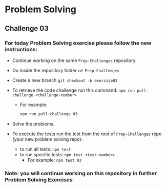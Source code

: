 # Problem Solving

## Challenge 03

### For today Problem Solving exercise please follow the new instructions:

- Continue working on the same `Prep-Challenges` repository.

- Go inside the repository folder `cd Prep-Challenges` 

- Create a new branch `git checkout -b exercise03`

- To retrieve the code challenge run this command: `npm run pull-challenge <challenge-number>`

  - For example:

    ```bash
    npm run pull-challenge 03
    ```


- Solve the problems.

- To execute the tests run the test from the root of `Prep-Challenges` repo (your new problem solving repo):

  - to run all tests: `npm test`
  - to run specific tests: `npm test <test-number>`
    - For example: `npm test 03`

### Note: you will continue working on this repository in further Problem Solving Exercises 